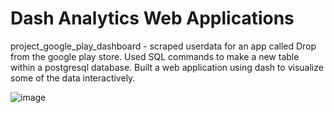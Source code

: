 # Dash Analytics Web Applications

project_google_play_dashboard - scraped userdata for an app called Drop from the google play store. Used SQL commands to make a new table within a postgresql database. Built a web application using dash to visualize some of the data interactively.

![image](https://user-images.githubusercontent.com/65369888/167690933-4d557470-ffec-48c4-baaa-c36415e99887.png)
